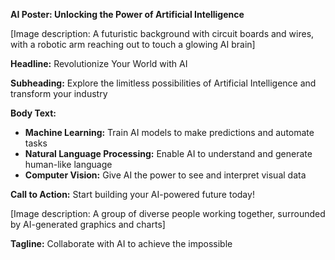 **AI Poster: Unlocking the Power of Artificial Intelligence**

[Image description: A futuristic background with circuit boards and wires, with a robotic arm reaching out to touch a glowing AI brain]

**Headline:** Revolutionize Your World with AI

**Subheading:** Explore the limitless possibilities of Artificial Intelligence and transform your industry

**Body Text:**

* **Machine Learning:** Train AI models to make predictions and automate tasks
* **Natural Language Processing:** Enable AI to understand and generate human-like language
* **Computer Vision:** Give AI the power to see and interpret visual data

**Call to Action:** Start building your AI-powered future today!

[Image description: A group of diverse people working together, surrounded by AI-generated graphics and charts]

**Tagline:** Collaborate with AI to achieve the impossible
